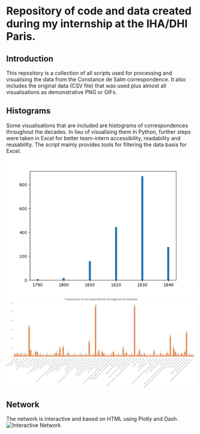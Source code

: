 # Repository of code and data created during my internship at the IHA/DHI Paris.
## Introduction
This repository is a collection of all scripts used for processing and visualising the data from the
Constance de Salm correspondence. It also includes the original data (CSV file) that was used plus almost 
all visualisations as demonstrative PNG or GIFs.

## Histograms
Some visualisations that are included are histograms of correspondences throughout the decades. In lieu
of visualising them in Python, further steps were taken in Excel for better team-intern accessibility, readability
and reusability. The script mainly provides tools for filtering the data basis for Excel.
![Histogram of Correspondence Frequencies](data/vis/decades_freq.png)
![Histogram in Excel](data/vis/histogram_freqs.png)
## Network
The network is interactive and based on HTML using Plotly and Dash.
![Interactive Network](data/vis/graph_interactions.gif)

